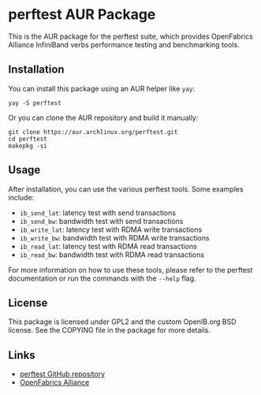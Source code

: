 # perftest AUR Package

This is the AUR package for the perftest suite, which provides OpenFabrics Alliance InfiniBand verbs performance testing and benchmarking tools.

## Installation

You can install this package using an AUR helper like `yay`:

```
yay -S perftest
```

Or you can clone the AUR repository and build it manually:

```
git clone https://aur.archlinux.org/perftest.git
cd perftest
makepkg -si
```

## Usage

After installation, you can use the various perftest tools. Some examples include:

- `ib_send_lat`: latency test with send transactions
- `ib_send_bw`: bandwidth test with send transactions
- `ib_write_lat`: latency test with RDMA write transactions
- `ib_write_bw`: bandwidth test with RDMA write transactions
- `ib_read_lat`: latency test with RDMA read transactions
- `ib_read_bw`: bandwidth test with RDMA read transactions

For more information on how to use these tools, please refer to the perftest documentation or run the commands with the `--help` flag.

## License

This package is licensed under GPL2 and the custom OpenIB.org BSD license. See the COPYING file in the package for more details.

## Links

- [perftest GitHub repository](https://github.com/linux-rdma/perftest)
- [OpenFabrics Alliance](https://www.openfabrics.org/)

